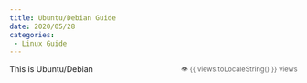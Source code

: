 ```yaml
---
title: Ubuntu/Debian Guide
date: 2020/05/28
categories:
 - Linux Guide
---
```


<!-- View Counter with Google Analytics as backend -->
<script setup>
import { ref, onMounted } from 'vue'

const views = ref(0)

onMounted(() => {
  // Initialize GA4
  if (typeof window.gtag === 'undefined') {
    const script = document.createElement('script')
    script.async = true
    script.src = 'https://www.googletagmanager.com/gtag/js?id=G-LCT48BR4CV'
    document.head.appendChild(script)
    
    window.dataLayer = window.dataLayer || []
    function gtag(){dataLayer.push(arguments)}
    gtag('js', new Date())
    gtag('config', 'G-LCT48BR4CV')
  }

  // Client-side counter (fallback)
  const key = `views-${window.location.pathname}`
  views.value = parseInt(localStorage.getItem(key)) || 0
  views.value++
  localStorage.setItem(key, views.value)
})
</script>

<div class="view-counter" style="float:right; font-size:0.85em; color:#666;">
  👁️ {{ views.toLocaleString() }} views
</div>

This is Ubuntu/Debian